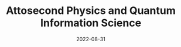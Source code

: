 ---
title: "Attosecond Physics and Quantum Information Science"
collection: publications
permalink: " /publication/2022-08-31-Attosecond Physics and Quantum Information Science"
date: 2022-08-31
venue: 'arXiv:'
paperurl: 'https://arxiv.org/abs/2208.14769'
citation: 'M. Lewenstein, N. Baldelli, U. Bhattacharya, J. Biegert, M.F. Ciappina, U. Elu, T. Grass, P.T. Grochowski, A. Johnson, Th. Lamprou, A.S. Maxwell, A. Ordóñez, E. Pisanty, J. Rivera-Dean, P. Stammer, I. Tyulnev, P. Tzallas, arXiv:2208.14769 (2022)'
---